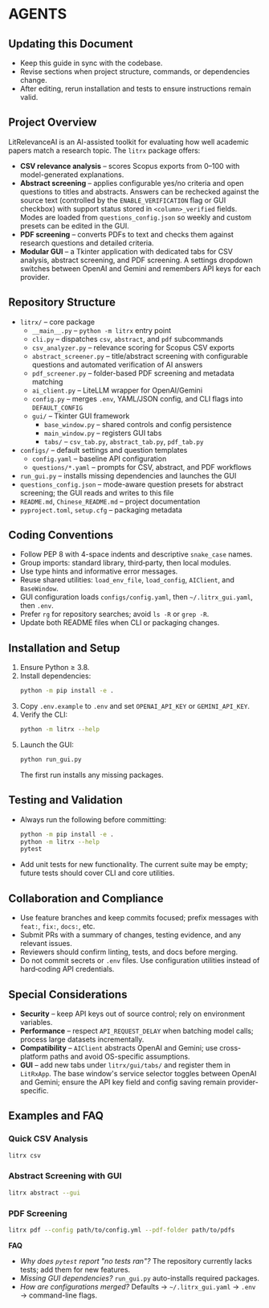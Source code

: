 # AGENTS

## Updating this Document
- Keep this guide in sync with the codebase.
- Revise sections when project structure, commands, or dependencies change.
- After editing, rerun installation and tests to ensure instructions remain valid.

## Project Overview
LitRelevanceAI is an AI-assisted toolkit for evaluating how well academic papers match a research topic. The `litrx` package offers:
- **CSV relevance analysis** – scores Scopus exports from 0–100 with model-generated explanations.
- **Abstract screening** – applies configurable yes/no criteria and open questions to titles and abstracts. Answers can be rechecked against the source text (controlled by the `ENABLE_VERIFICATION` flag or GUI checkbox) with support status stored in `<column>_verified` fields. Modes are loaded from `questions_config.json` so weekly and custom presets can be edited in the GUI.
- **PDF screening** – converts PDFs to text and checks them against research questions and detailed criteria.
- **Modular GUI** – a Tkinter application with dedicated tabs for CSV analysis, abstract screening, and PDF screening. A settings dropdown switches between OpenAI and Gemini and remembers API keys for each provider.

## Repository Structure
- `litrx/` – core package
  - `__main__.py` – `python -m litrx` entry point
  - `cli.py` – dispatches `csv`, `abstract`, and `pdf` subcommands
  - `csv_analyzer.py` – relevance scoring for Scopus CSV exports
  - `abstract_screener.py` – title/abstract screening with configurable questions and automated verification of AI answers
  - `pdf_screener.py` – folder-based PDF screening and metadata matching
  - `ai_client.py` – LiteLLM wrapper for OpenAI/Gemini
  - `config.py` – merges `.env`, YAML/JSON config, and CLI flags into `DEFAULT_CONFIG`
  - `gui/` – Tkinter GUI framework
    - `base_window.py` – shared controls and config persistence
    - `main_window.py` – registers GUI tabs
    - `tabs/` – `csv_tab.py`, `abstract_tab.py`, `pdf_tab.py`
- `configs/` – default settings and question templates
  - `config.yaml` – baseline API configuration
  - `questions/*.yaml` – prompts for CSV, abstract, and PDF workflows
- `run_gui.py` – installs missing dependencies and launches the GUI
- `questions_config.json` – mode-aware question presets for abstract screening; the GUI reads and writes to this file
- `README.md`, `Chinese_README.md` – project documentation
- `pyproject.toml`, `setup.cfg` – packaging metadata

## Coding Conventions
- Follow PEP 8 with 4-space indents and descriptive `snake_case` names.
- Group imports: standard library, third‑party, then local modules.
- Use type hints and informative error messages.
- Reuse shared utilities: `load_env_file`, `load_config`, `AIClient`, and `BaseWindow`.
- GUI configuration loads `configs/config.yaml`, then `~/.litrx_gui.yaml`, then `.env`.
- Prefer `rg` for repository searches; avoid `ls -R` or `grep -R`.
- Update both README files when CLI or packaging changes.

## Installation and Setup
1. Ensure Python ≥ 3.8.
2. Install dependencies:
   ```bash
   python -m pip install -e .
   ```
3. Copy `.env.example` to `.env` and set `OPENAI_API_KEY` or `GEMINI_API_KEY`.
4. Verify the CLI:
   ```bash
   python -m litrx --help
   ```
5. Launch the GUI:
   ```bash
   python run_gui.py
   ```
   The first run installs any missing packages.

## Testing and Validation
- Always run the following before committing:
  ```bash
  python -m pip install -e .
  python -m litrx --help
  pytest
  ```
- Add unit tests for new functionality. The current suite may be empty; future tests should cover CLI and core utilities.

## Collaboration and Compliance
- Use feature branches and keep commits focused; prefix messages with `feat:`, `fix:`, `docs:`, etc.
- Submit PRs with a summary of changes, testing evidence, and any relevant issues.
- Reviewers should confirm linting, tests, and docs before merging.
- Do not commit secrets or `.env` files. Use configuration utilities instead of hard‑coding API credentials.

## Special Considerations
- **Security** – keep API keys out of source control; rely on environment variables.
- **Performance** – respect `API_REQUEST_DELAY` when batching model calls; process large datasets incrementally.
- **Compatibility** – `AIClient` abstracts OpenAI and Gemini; use cross-platform paths and avoid OS-specific assumptions.
- **GUI** – add new tabs under `litrx/gui/tabs/` and register them in `LitRxApp`. The base window's service selector toggles between OpenAI and Gemini; ensure the API key field and config saving remain provider-specific.

## Examples and FAQ
### Quick CSV Analysis
```bash
litrx csv
```
### Abstract Screening with GUI
```bash
litrx abstract --gui
```
### PDF Screening
```bash
litrx pdf --config path/to/config.yml --pdf-folder path/to/pdfs
```
**FAQ**
- *Why does `pytest` report "no tests ran"?* The repository currently lacks tests; add them for new features.
- *Missing GUI dependencies?* `run_gui.py` auto-installs required packages.
- *How are configurations merged?* Defaults → `~/.litrx_gui.yaml` → `.env` → command-line flags.
